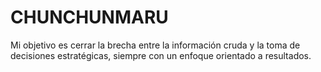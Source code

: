 # CHUNCHUNMARU
Mi objetivo es cerrar la brecha entre la información cruda y la toma de decisiones estratégicas, siempre con un enfoque orientado a resultados.
